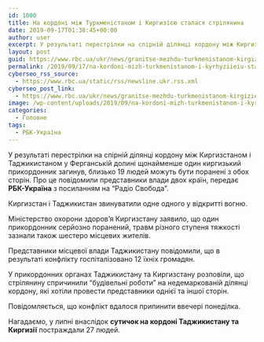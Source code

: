 ```yaml
---
id: 1000
title: На кордоні між Туркменістаном і Киргизією сталася стрілянина
date: 2019-09-17T01:38:45+00:00
author: user
excerpt: У результаті перестрілки на спірній ділянці кордону між Киргизстаном і Таджикистаном у Ферганській долині щонайменше один киргизький прикордонник загинув, близько 19...
layout: post
guid: https://www.rbc.ua/ukr/news/granitse-mezhdu-turkmenistanom-kirgiziey-1568681534.html
permalink: /2019/09/17/na-kordoni-mizh-turkmenistanom-i-kyrhyziieiu-stalasia-strilianyna/
cyberseo_rss_source:
  - https://www.rbc.ua/static/rss/newsline.ukr.rss.xml
cyberseo_post_link:
  - https://www.rbc.ua/ukr/news/granitse-mezhdu-turkmenistanom-kirgiziey-1568681534.html
image: /wp-content/uploads/2019/09/na-kordoni-mizh-turkmenistanom-i-kyrhyziieiu-stalasia-strilianyna.jpg
categories:
  - Головне
tags:
  - РБК-Україна
---
```

У результаті перестрілки на спірній ділянці кордону між Киргизстаном і Таджикистаном у Ферганській долині щонайменше один киргизький прикордонник загинув, близько 19 людей можуть бути поранені з обох сторін. Про це повідомили представники влади двох країн, передає **РБК-Україна** з посиланням на &#8220;Радіо Свобода&#8221;.

Киргизстан і Таджикистан звинуватили одне одного у відкритті вогню.

Міністерство охорони здоров’я Киргизстану заявило, що один прикордонник серйозно поранений, травм різного ступеня тяжкості зазнали також шестеро місцевих жителів.

Представники місцевої влади Таджикистану повідомили, що в результаті конфлікту госпіталізовано 12 їхніх громадян.

У прикордонних органах Таджикистану та Киргизстану розповіли, що стрілянину спричинили &#8220;будівельні роботи&#8221; на недемаркованій ділянці кордону, які хотіли провести представники однієї та іншої сторін.

Повідомляється, що конфлікт вдалося припинити ввечері понеділка.

Нагадаємо, у липні внаслідок **сутичок на кордоні Таджикистану та Киргизії** постраждали 27 людей.